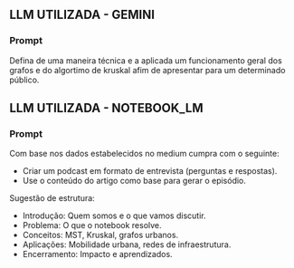 ## LLM UTILIZADA - GEMINI

### Prompt
Defina de uma maneira técnica e a aplicada um funcionamento geral dos grafos e do algortimo de kruskal afim de apresentar para um determinado público.


## LLM UTILIZADA - NOTEBOOK_LM
### Prompt
Com base nos dados estabelecidos no medium cumpra com o seguinte:

- Criar um podcast em formato de entrevista (perguntas e respostas).
- Use o conteúdo do artigo como base para gerar o episódio.

Sugestão de estrutura:
- Introdução: Quem somos e o que vamos discutir.
- Problema: O que o notebook resolve.
- Conceitos: MST, Kruskal, grafos urbanos.
- Aplicações: Mobilidade urbana, redes de infraestrutura.
- Encerramento: Impacto e aprendizados.


